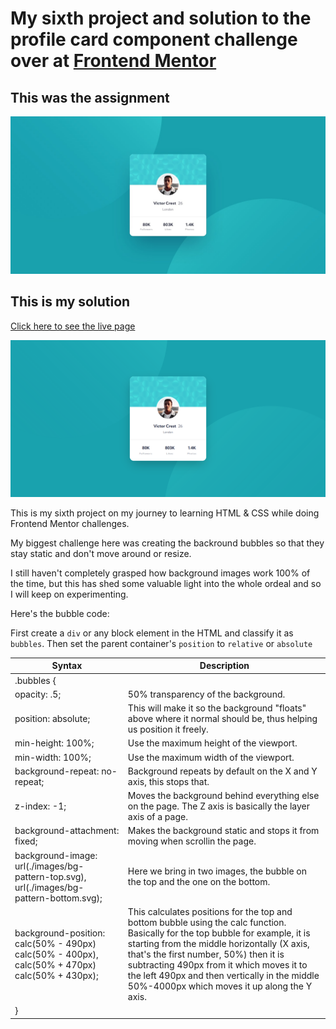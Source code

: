 # My sixth project and solution to the profile card component challenge over at [Frontend Mentor](https://www.frontendmentor.io/challenges)

## This was the assignment

![](./design/desktop-design.jpg)

## This is my solution

[Click here to see the live page](https://arthurpog.github.io/profile-card-component/)

![](./design/Profile_%20card_component-my_solution.png)


This is my sixth project on my journey to learning HTML &amp; CSS while doing Frontend Mentor challenges.

My biggest challenge here was creating the backround bubbles so that they stay static and don't move around or resize.

I still haven't completely grasped how background images work 100% of the time, but this has shed some valuable light into the whole ordeal and so I will keep on experimenting.


Here's the bubble code:

First create a `div` or any block element in the HTML and classify it as `bubbles`. Then set the parent container's `position` to `relative` or `absolute`


| Syntax | Description |
| ----------- | ----------- |
|.bubbles {||
|opacity: .5;|50% transparency of the background.|
|position: absolute;|This will make it so the background "floats" above where it normal should be, thus helping us position it freely.|
|min-height: 100%;|Use the maximum height of the viewport.|
|min-width: 100%;| Use the maximum width of the viewport.|
|background-repeat: no-repeat;|Background repeats by default on the X and Y axis, this stops that.| 
|z-index: -1;|Moves the background behind everything else on the page. The Z axis is basically the layer axis of a page.|  
|background-attachment: fixed;|Makes the background static and stops it from moving when scrollin the page.|  
|background-image: url(./images/bg-pattern-top.svg), url(./images/bg-pattern-bottom.svg);|Here we bring in two images, the bubble on the top and the one on the bottom.|
|background-position: calc(50% - 490px) calc(50% - 400px), calc(50% + 470px) calc(50% + 430px);|This calculates positions for the top and bottom bubble using the calc function. Basically for the top bubble for example, it is starting from the middle horizontally (X axis, that's the first number, 50%) then it is subtracting 490px from it which moves it to the left 490px and then vertically in the middle 50%-4000px which moves it up along the Y axis.|
|}||
